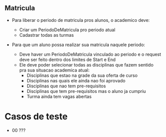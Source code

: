## Matricula

- Para liberar o periodo de matricula pros alunos, o academico deve:
    - Criar um PeriodoDeMatricula pro periodo atual
    - Cadastrar todas as turmas

- Para que um aluno possa realizar sua matricula naquele periodo:
    - Deve haver um PeriodoDeMatricula vinculado ao periodo e o request deve ser feito dentro dos limites de Start e End
    - Ele deve poder selecionar todas as disciplinas que fazem sentido pra sua situacao academica atual:
        - Disciplinas que estao na grade da sua oferta de curso
        - Disciplinas nas quais ele ainda nao foi aprovado
        - Disciplinas que nao tem pre-requisitos
        - Disciplinas que tem pre-requisitos mas o aluno ja cumpriu
        - Turma ainda tem vagas abertas

# Casos de teste

- 00 ???


